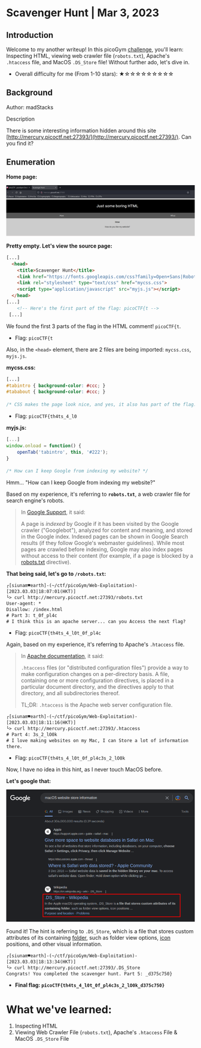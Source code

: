 # Scavenger Hunt | Mar 3, 2023

## Introduction

Welcome to my another writeup! In this picoGym [challenge](https://play.picoctf.org/practice/challenge/161?category=1&page=1&solved=0), you'll learn: Inspecting HTML, viewing web crawler file (`robots.txt`), Apache's `.htaccess` file, and MacOS `.DS_Store` file! Without further ado, let's dive in.

- Overall difficulty for me (From 1-10 stars): ★☆☆☆☆☆☆☆☆☆

## Background

Author: madStacks

Description

There is some interesting information hidden around this site [http://mercury.picoctf.net:27393/](http://mercury.picoctf.net:27393/). Can you find it?

## Enumeration

**Home page:**

![](https://raw.githubusercontent.com/siunam321/CTF-Writeups/main/picoGym/Web-Exploitation/Scavenger-Hunt/images/Pasted%20image%2020230303180644.png)

**Pretty empty. Let's view the source page:**
```html
[...]
  <head>
    <title>Scavenger Hunt</title>
    <link href="https://fonts.googleapis.com/css?family=Open+Sans|Roboto" rel="stylesheet">
    <link rel="stylesheet" type="text/css" href="mycss.css">
    <script type="application/javascript" src="myjs.js"></script>
  </head>
[...]
	<!-- Here's the first part of the flag: picoCTF{t -->
 [...]
```

We found the first 3 parts of the flag in the HTML comment! `picoCTF{t`.

- Flag: `picoCTF{t`

Also, in the `<head>` element, there are 2 files are being imported: `mycss.css`, `myjs.js`.

**mycss.css:**
```css
[...]
#tabintro { background-color: #ccc; }
#tababout { background-color: #ccc; }

/* CSS makes the page look nice, and yes, it also has part of the flag. Here's part 2: h4ts_4_l0 */
```

- Flag: `picoCTF{th4ts_4_l0`

**myjs.js:**
```js
[...]
window.onload = function() {
    openTab('tabintro', this, '#222');
}

/* How can I keep Google from indexing my website? */
```

Hmm... "How can I keep Google from indexing my website?"

Based on my experience, it's referring to **`robots.txt`**, a web crawler file for search engine's robots.

> In [Google Support](https://support.google.com/webmasters/answer/7645831?hl=en), it said:
>  
> A page is _indexed_ by Google if it has been visited by the Google crawler ("Googlebot"), analyzed for content and meaning, and stored in the Google index. Indexed pages can be shown in Google Search results (if they follow Google's webmaster guidelines). While most pages are crawled before indexing, Google may also index pages without access to their content (for example, if a page is blocked by a [robots.txt](https://support.google.com/webmasters/answer/12818275) directive).

**That being said, let's go to `/robots.txt`:**
```shell
┌[siunam♥earth]-(~/ctf/picoGym/Web-Exploitation)-[2023.03.03|18:07:01(HKT)]
└> curl http://mercury.picoctf.net:27393/robots.txt
User-agent: *
Disallow: /index.html
# Part 3: t_0f_pl4c
# I think this is an apache server... can you Access the next flag?
```

- Flag: `picoCTF{th4ts_4_l0t_0f_pl4c`

Again, based on my experience, it's referring to Apache's `.htaccess` file.

> In [Apache documentation](https://httpd.apache.org/docs/2.4/howto/htaccess.html), it said:
>  
> `.htaccess` files (or "distributed configuration files") provide a way to make configuration changes on a per-directory basis. A file, containing one or more configuration directives, is placed in a particular document directory, and the directives apply to that directory, and all subdirectories thereof.
>  
> TL;DR: `.htaccess` is the Apache web server configuration file.

```shell
┌[siunam♥earth]-(~/ctf/picoGym/Web-Exploitation)-[2023.03.03|18:11:16(HKT)]
└> curl http://mercury.picoctf.net:27393/.htaccess 
# Part 4: 3s_2_lO0k
# I love making websites on my Mac, I can Store a lot of information there.
```

- Flag: `picoCTF{th4ts_4_l0t_0f_pl4c3s_2_lO0k`

Now, I have no idea in this hint, as I never touch MacOS before.

**Let's google that:**

![](https://raw.githubusercontent.com/siunam321/CTF-Writeups/main/picoGym/Web-Exploitation/Scavenger-Hunt/images/Pasted%20image%2020230303181518.png)

Found it! The hint is referring to `.DS_Store`, which is a file that stores custom attributes of its containing [folder](https://en.wikipedia.org/wiki/Directory_(file_systems) "Directory (file systems)"), such as folder view options, [icon](https://en.wikipedia.org/wiki/Icon_(computing) "Icon (computing)") positions, and other visual information.

```shell
┌[siunam♥earth]-(~/ctf/picoGym/Web-Exploitation)-[2023.03.03|18:13:34(HKT)]
└> curl http://mercury.picoctf.net:27393/.DS_Store
Congrats! You completed the scavenger hunt. Part 5: _d375c750}
```

- **Final flag: `picoCTF{th4ts_4_l0t_0f_pl4c3s_2_lO0k_d375c750}`**

# What we've learned:

1. Inspecting HTML
2. Viewing Web Crawler File (`robots.txt`), Apache's `.htaccess` File & MacOS `.DS_Store` File